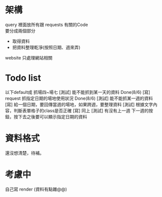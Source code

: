 # 架構

query 裡面放所有跟 requests 有關的Code  
要分成兩個部分

- 取得資料
- 把資料整理乾淨(按照日期、週來弄)

website 只處理網站相關

# Todo list

以下default成 抓場四~場七
[測試] 能不能抓到某一天的資料 Done(8/6)
[寫]   request 抓指定日期的場地使用狀況 Done(8/6)
[測試] 能不能抓某一週的資料
[寫]   給一個日期，要回傳當週的場地，如果跨週，要整理資料
[測試] 根據文字內容，判斷表單格子的class是否正確
[寫]   同上
[測試] 有沒有上一週 下一週的按鈕，按下去之後要可以顯示指定日期的資料

# 資料格式

還沒想清楚，待補。

# 考慮中

自己寫 render (資料有點雜@@)